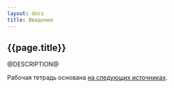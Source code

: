 ```yaml
---
layout: docs
title: Введение
---
```


## {{page.title}}

@DESCRIPTION@

Рабочая тетрадь основана [на следующих источниках](@SOURCE_LINK@).


